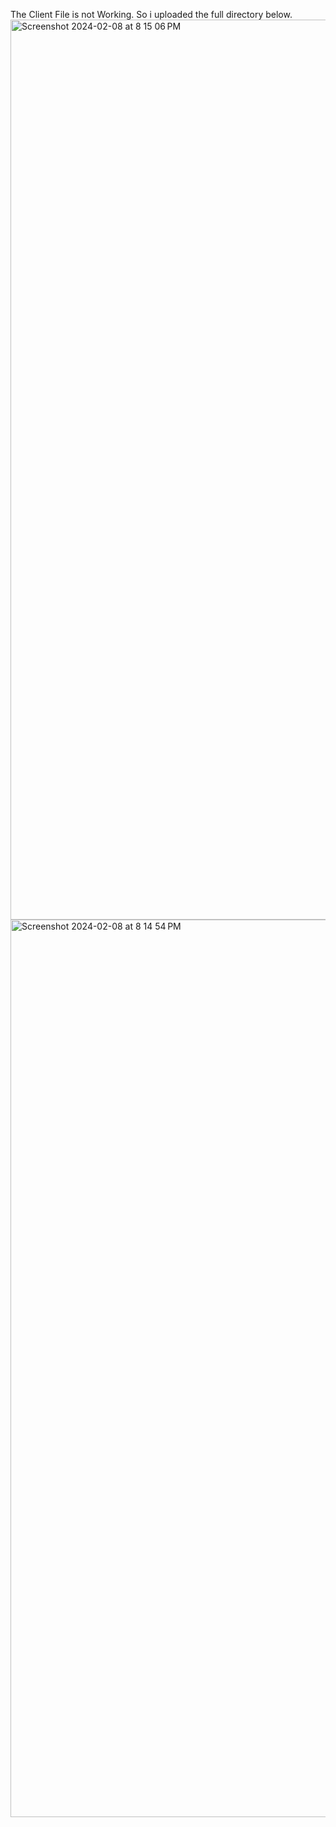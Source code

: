 The Client File is not Working. So i uploaded the full directory below.
<img width="1440" alt="Screenshot 2024-02-08 at 8 15 06 PM" src="https://github.com/Somnath-Web-Developer/OpenLayer/assets/135858837/24fd575f-693a-4bfd-98af-4f3f654d6d53">
<img width="1436" alt="Screenshot 2024-02-08 at 8 14 54 PM" src="https://github.com/Somnath-Web-Developer/OpenLayer/assets/135858837/340fe3bd-44d7-4085-a694-f273cf119d19">
